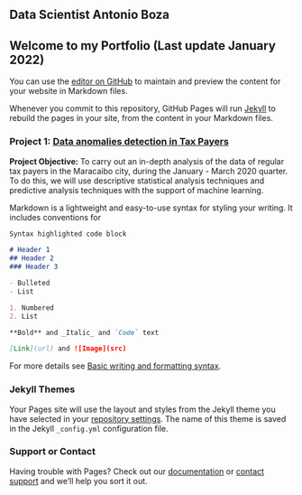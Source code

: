 ## Data Scientist Antonio Boza
## Welcome to my Portfolio (Last update January 2022)

You can use the [editor on GitHub](https://github.com/AntonyBoza/Portfolio/edit/gh-pages/index.md) to maintain and preview the content for your website in Markdown files.

Whenever you commit to this repository, GitHub Pages will run [Jekyll](https://jekyllrb.com/) to rebuild the pages in your site, from the content in your Markdown files.

### Project 1: [Data anomalies detection in Tax Payers](https://github.com/AntonyBoza/PROJECTS/blob/master/DETECCI%C3%93N%20TRANSACCIONES%20IRREGULARES.ipynb)
**Project Objective:**
To carry out an in-depth analysis of the data of regular tax payers in the Maracaibo city, during the January - March 2020 quarter. To do this, we will use descriptive statistical analysis techniques and predictive analysis techniques with the support of machine learning.

Markdown is a lightweight and easy-to-use syntax for styling your writing. It includes conventions for

```markdown
Syntax highlighted code block

# Header 1
## Header 2
### Header 3

- Bulleted
- List

1. Numbered
2. List

**Bold** and _Italic_ and `Code` text

[Link](url) and ![Image](src)
```

For more details see [Basic writing and formatting syntax](https://docs.github.com/en/github/writing-on-github/getting-started-with-writing-and-formatting-on-github/basic-writing-and-formatting-syntax).

### Jekyll Themes

Your Pages site will use the layout and styles from the Jekyll theme you have selected in your [repository settings](https://github.com/AntonyBoza/Portfolio/settings/pages). The name of this theme is saved in the Jekyll `_config.yml` configuration file.

### Support or Contact

Having trouble with Pages? Check out our [documentation](https://docs.github.com/categories/github-pages-basics/) or [contact support](https://support.github.com/contact) and we’ll help you sort it out.
